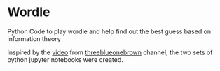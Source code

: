 # Wordle
Python Code to play wordle and help find out the best guess based on information theory

Inspired by the [video](https://www.youtube.com/watch?v=v68zYyaEmEA&t=149s) from [threeblueonebrown](https://www.youtube.com/channel/UCYO_jab_esuFRV4b17AJtAw) channel,
the two sets of python jupyter notebooks were created.
